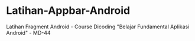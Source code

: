 # Latihan-Appbar-Android
Latihan Fragment Android - Course Dicoding "Belajar Fundamental Aplikasi Android" - MD-44
